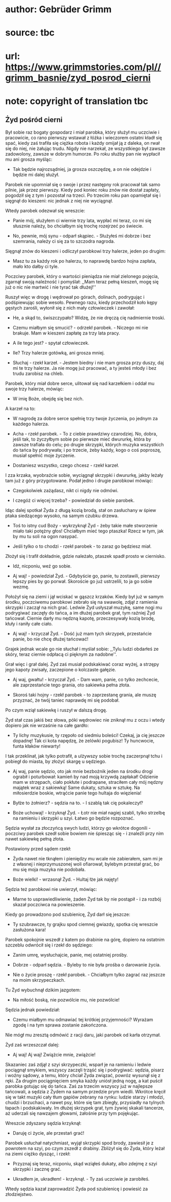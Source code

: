 # author: Gebrüder Grimm
# source: tbc
# url: https://www.grimmstories.com/pl//grimm_basnie/zyd_posrod_cierni
# note: copyright of translation tbc

## Żyd pośród cierni 

Był sobie raz bogaty gospodarz i miał parobka, który służył mu uczciwie
i pracowicie, co rano pierwszy wstawał z łóżka i wieczorem ostatni kładł
się spać, kiedy zaś trafiła się ciężka robota i każdy omijał ją z
daleka, on rwał się do niej, nie żałując trudu. Nigdy nie narzekał, ze
wszystkiego był zawsze zadowolony, zawsze w dobrym humorze. Po roku
służby pan nie wypłacił mu ani grosza myśląc:

- Tak będzie najrozsądniej, ja grosza oszczędzę, a on nie odejdzie i
będzie mi dalej służył.

Parobek nie upomniał się o swoje i przez następny rok pracował tak samo
pilnie, jak przez pierwszy. Kiedy pod koniec roku znów nie dostał
zapłaty, pogodził się z tym i pozostał na trzeci. Po trzecim roku pan
opamiętał się i sięgnął do kieszeni: nic jednak z niej nie wyciągnął.

Wtedy parobek odezwał się wreszcie:

- Panie mój, służyłem ci wiernie trzy lata, wypłać mi teraz, co mi się
słusznie należy, bo chciałbym się trochę rozejrzeć po świecie.

- No, pewnie, mój synu - odparł skąpiec. - Służyłeś mi dobrze i bez
szemrania, należy ci się za to szczodra nagroda.

Sięgnął znów do kieszeni i odliczył parobkowi trzy halerze, jeden po
drugim:

- Masz tu za każdy rok po halerzu, to naprawdę bardzo hojna zapłata,
mało kto dałby ci tyle.

Poczciwy parobek, który o wartości pieniądza nie miał zielonego pojęcia,
zgarnął swoją należność i pomyślał: ,,Mam teraz pełną kieszeń, mogę się
już o nic nie martwić i nie tyrać tak dłużej!''

Ruszył więc w drogę i wędrował po górach, dolinach, podrygując i
podśpiewując sobie wesoło. Pewnego razu, kiedy przechodził koło kępy
gęstych zarośli, wyłonił się z nich mały człowieczek i zawołał:

- He, a skąd to, świszczypało? Widzę, że nie dręczą cię nadmiernie
troski.

- Czemu miałbym się smucić? - odrzekł parobek. - Niczego mi nie
brakuje. Mam w kieszeni zapłatę za trzy lata pracy.

- A ile tego jest? - spytał człowieczek.

- Ile? Trzy halerze gotówką, ani grosza mniej.

- Słuchaj - rzekł karzeł. - Jestem biedny i nie mam grosza przy duszy,
daj mi te trzy halerze. Ja nie mogę już pracować, a ty jesteś młody i
bez trudu zarobisz na chleb.

Parobek, który miał dobre serce, ulitował się nad karzełkiem i oddał mu
swoje trzy halerze, mówiąc:

- W imię Boże, obejdę się bez nich.

A karzeł na to:

- W nagrodę za dobre serce spełnię trzy twoje życzenia, po jednym za
każdego halerza.

- Acha - rzekł parobek. - To z ciebie prawdziwy czarodziej. No, dobra,
jeśli tak, to życzyłbym sobie po pierwsze mieć dwururkę, która by zawsze
trafiała do celu; po drugie skrzypki, których muzyka wszystkich do tańca
by podrywała; i po trzecie, żeby każdy, kogo o coś poproszę, musiał
spełnić moje życzenie.

- Dostaniesz wszystko, czego chcesz - rzekł karzeł.

I zza krzaka, wyobraźcie sobie, wyciągnął skrzypki i dwururkę, jakby
leżały tam już z góry przygotowane. Podał jedno i drugie parobkowi
mówiąc:

- Czegokolwiek zażądasz, nikt ci nigdy nie odmówi.

- I czegóż ci więcej trzeba? - powiedział do siebie parobek.

Idąc dalej spotkał Żyda z długą kozią brodą, stał on zasłuchany w śpiew
ptaka siedzącego wysoko, na samym czubku drzewa.

- Toś to istny cud Boży - wykrzyknął Żyd - żeby takie małe stworzenie
miało taki potężny głos! Chciałbym mieć tego ptaszka! Rzecz w tym, jak
by mu tu soli na ogon nasypać.

- Jeśli tylko o to chodzi - rzekł parobek - to zaraz go będziesz miał.

Złożył się i trafił dokładnie, gdzie należało, ptaszek spadł prosto w
ciernisko.

- Idź, nicponiu, weź go sobie.

- Aj waj! - powiedział Żyd. - Gdybyście go, panie, tu zostawili,
pierwszy lepszy pies by go porwał. Skoroście go już ustrzelili, to ja go
sobie wezmę.

Położył się na ziemi i jął wciskać w gąszcz krzaków. Kiedy był już w
samym środku, poczciwemu parobkowi zebrało się na swawolę, zdjął z
ramienia skrzypki i zaczął na nich grać. Ledwie Żyd usłyszał muzykę,
same nogi mu podrygiwać zaczęły do tańca, a im dłużej parobek grał, tym
raźniej Żyd tańcował. Ciernie darły mu nędzną kapotę, przeczesywały
kozią brodę, kłuły i raniły całe ciało.

- Aj waj! - krzyczał Żyd. - Dość już mam tych skrzypek, przestańcie
panie, bo nie chcę dłużej tańcować!

Grajek jednak wcale go nie słuchał i myślał sobie: ,,Tylu ludzi obdarłeś
ze skóry, teraz ciernie odpłacą ci pięknym za nadobne''.

Grał więc i grał dalej. Żyd zaś musiał podskakiwać coraz wyżej, a
strzępy jego kapoty zwisały, zaczepione o kolczaste gałęzie.

- Aj waj, gwałtu! - krzyczał Żyd. - Dam wam, panie, co tylko zechcecie,
ale zaprzestańcie tego grania, oto sakiewka pełna złota.

- Skoroś taki hojny - rzekł parobek - to zaprzestanę grania, ale muszę
przyznać, że twój taniec naprawdę mi się podobał.

Po czym wziął sakiewkę i ruszył w dalszą drogę.

Żyd stał czas jakiś bez słowa, póki wędrowiec nie zniknął mu z oczu i
wtedy dopiero jak nie wrzaśnie na całe gardło:

- Ty lichy muzykusie, ty rzępoło od siedmiu boleści! Czekaj, ja cię
jeszcze dopadnę! Tak ci kota napędzę, że zelówki pogubisz! Ty huncwocie,
funta kłaków niewarty!

I tak przeklinał, jak tylko potrafił, a ulżywszy sobie trochę zaczerpnął
tchu i pobiegł do miasta, by złożyć skargę u sędziego.

- Aj waj, panie sędzio, oto jak mnie bezbożnik jeden na środku drogi
ograbił i poturbował: kamień by nad moją krzywdą zapłakał! Odzienie mam
w strzępach, ciało pokłute i podrapane, straciłem cały mój nędzny
majątek wraz z sakiewką! Same dukaty, sztuka w sztukę. Na miłosierdzie
boskie, wtrąćcie panie tego hultaja do więzienia!

- Byłże to żołnierz? - sędzia na to. - I szablą tak cię pokaleczył?

- Boże uchowaj! - krzyknął Żyd. - Łotr nie miał nagiej szabli, tylko
strzelbę na ramieniu i skrzypki u szyi. Łatwo go będzie rozpoznać.

Sędzia wysłał za złoczyńcą swych ludzi, którzy go wkrótce dogonili -
poczciwy parobek szedł sobie bowiem nie śpiesząc się - i znaleźli przy
nim nawet sakiewkę pełną złota.

Postawiony przed sądem rzekł:

- Żyda nawet nie tknąłem i pieniędzy mu wcale nie zabierałem, sam mi je
z własnej i nieprzymuszonej woli ofiarował, bylebym przestał grać, bo mu
się moja muzyka nie podobała.

- Boże wielki! - wrzasnął Żyd. - Hultaj łże jak najęty!

Sędzia też parobkowi nie uwierzył, mówiąc:

- Marne to usprawiedliwienie, żaden Żyd tak by nie postąpił - i za
rozbój skazał poczciwca na powieszenie.

Kiedy go prowadzono pod szubienicę, Żyd darł się jeszcze:

- Ty szubrawcze, ty grajku spod ciemnej gwiazdy, spotka cię wreszcie
zasłużona kara!

Parobek spokojnie wszedł z katem po drabinie na górę, dopiero na
ostatnim szczeblu odwrócił się i rzekł do sędziego:

- Zanim umrę, wysłuchajcie, panie, mej ostatniej prośby.

- Dobrze - odparł sędzia. - Byleby to nie była prośba o darowanie
życia.

- Nie o życie proszę - rzekł parobek. - Chciałbym tylko zagrać raz
jeszcze na moim skrzypeczkach.

Tu Żyd wybuchnął dzikim jazgotem:

- Na miłość boską, nie pozwólcie mu, nie pozwólcie!

Sędzia jednak powiedział:

- Czemu miałbym mu odmawiać tej krótkiej przyjemności? Wyrażam zgodę i
na tym sprawa zostanie zakończona.

Nie mógł mu zresztą odmówić z racji daru, jaki parobek od karła
otrzymał.

Żyd zaś wrzeszczał dalej:

- Aj waj! Aj waj! Zwiążcie mnie, zwiążcie!

Skazaniec zaś zdjął z szyi skrzypeczki, wsparł je na ramieniu i ledwie
pociągnął smykiem, wszyscy zaczęli trząść się i podrygiwać: sędzia,
pisarz i woźny sądowy, a temu, który chciał Żyda związać, powróz wysunął
się z ręki. Za drugim pociągnięciem smyka każdy uniósł jedną nogę, a kat
puścił parobka gotując się do tańca. Zaś za trzecim wszyscy już w
najlepsze tańcowali, a sędzia z Żydem na samym przedzie prym wiedli.
Wkrótce kręcił się w takt muzyki cały tłum gapiów zebrany na rynku:
ludzie starzy i młodzi, chudzi i brzuchaci, a nawet psy, które się tam
zbiegły, przysiadły na tylnych łapach i podskakiwały. Im dłużej skrzypek
grał, tym żywiej skakali tancerze, aż uderzali się nawzajem głowami,
żałośnie przy tym pojękując.

Wreszcie zdyszany sędzia krzyknął:

- Daruję ci życie, ale przestań grać!

Parobek usłuchał natychmiast, wyjął skrzypki spod brody, zawiesił je z
powrotem na szyi, po czym zszedł z drabiny. Zbliżył się do Żyda, który
leżał na ziemi ciężko dysząc, i rzekł:

- Przyznaj się teraz, nicponiu, skąd wziąłeś dukaty, albo zdejmę z szyi
skrzypki i zacznę grać.

- Ukradłem je, ukradłem! - krzyknął. - Ty zaś uczciwie je zarobiłeś.

Wtedy sędzia kazał zaprowadzić Żyda pod szubienicę i powiesić za
złodziejstwo.
